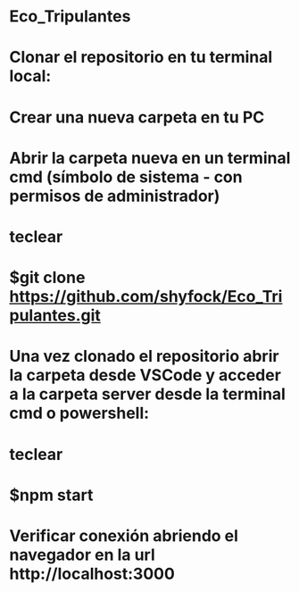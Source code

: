 # Eco_Tripulantes

# Clonar el repositorio en tu terminal local:
# Crear una nueva carpeta en tu PC
# Abrir la carpeta nueva en un terminal cmd (símbolo de sistema - con permisos de administrador)
# teclear
# $git clone https://github.com/shyfock/Eco_Tripulantes.git
  
# Una vez clonado el repositorio abrir la carpeta desde VSCode y acceder a la carpeta server desde la terminal cmd o powershell:
# teclear
#  $npm start
# Verificar conexión abriendo el navegador en la url http://localhost:3000
